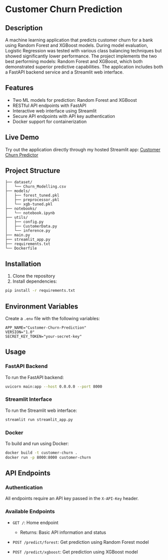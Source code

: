 # Customer Churn Prediction
## Description
A machine learning application that predicts customer churn for a bank using Random Forest and XGBoost models. During model evaluation, Logistic Regression was tested with various class balancing techniques but showed significantly lower performance. The project implements the two best performing models: Random Forest and XGBoost, which both demonstrated superior predictive capabilities. The application includes both a FastAPI backend service and a Streamlit web interface.

## Features
- Two ML models for prediction: Random Forest and XGBoost
- RESTful API endpoints with FastAPI
- Interactive web interface using Streamlit
- Secure API endpoints with API key authentication
- Docker support for containerization

## Live Demo
Try out the application directly through my hosted Streamlit app:
[Customer Churn Predictor](https://end-to-end-churn-prediction.streamlit.app/)

## Project Structure
```
├── dataset/
│   └── Churn_Modelling.csv
├── models/
│   ├── forest_tuned.pkl
│   ├── preprocessor.pkl
│   └── xgb-tuned.pkl
├── notebooks/
│   └── notebook.ipynb
├── utils/
│   ├── config.py
│   ├── CustomerData.py
│   └── inference.py
├── main.py
├── streamlit_app.py
├── requirements.txt
└── Dockerfile
```

## Installation

1. Clone the repository
2. Install dependencies:
```bash
pip install -r requirements.txt
```

## Environment Variables
Create a `.env` file with the following variables:
```
APP_NAME="Customer-Churn-Prediction"
VERSION="1.0"
SECRET_KEY_TOKEN="your-secret-key"
```

## Usage

### FastAPI Backend
To run the FastAPI backend:
```bash
uvicorn main:app --host 0.0.0.0 --port 8000
```

### Streamlit Interface
To run the Streamlit web interface:
```bash
streamlit run streamlit_app.py
```

### Docker
To build and run using Docker:
```bash
docker build -t customer-churn .
docker run -p 8000:8000 customer-churn
```

## API Endpoints

### Authentication
All endpoints require an API key passed in the `X-API-Key` header.

### Available Endpoints
- `GET /`: Home endpoint
  - Returns: Basic API information and status

- `POST /predict/forest`: Get prediction using Random Forest model

- `POST /predict/xgboost`: Get prediction using XGBoost model